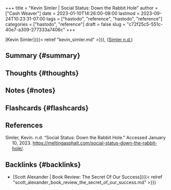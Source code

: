 +++
title = "Kevin Simler | Social Status: Down the Rabbit Hole"
author = ["Cash Weaver"]
date = 2023-01-10T14:26:00-08:00
lastmod = 2023-09-24T10:23:31-07:00
tags = ["hastodo", "reference", "hastodo", "reference"]
categories = ["hastodo", "reference"]
draft = false
slug = "c72f25c5-551c-40e7-a309-277333a7406c"
+++

[Kevin Simler]({{< relref "kevin_simler.md" >}}), (<a href="#citeproc_bib_item_1">Simler n.d.</a>)


## Summary {#summary}


## Thoughts {#thoughts}


## Notes {#notes}


## Flashcards {#flashcards}

## References

<style>.csl-entry{text-indent: -1.5em; margin-left: 1.5em;}</style><div class="csl-bib-body">
  <div class="csl-entry"><a id="citeproc_bib_item_1"></a>Simler, Kevin. n.d. “Social Status: Down the Rabbit Hole.” Accessed January 10, 2023. <a href="https://meltingasphalt.com/social-status-down-the-rabbit-hole/">https://meltingasphalt.com/social-status-down-the-rabbit-hole/</a>.</div>
</div>


## Backlinks {#backlinks}

-   [Scott Alexander | Book Review: The Secret Of Our Success]({{< relref "scott_alexander_book_review_the_secret_of_our_success.md" >}})
